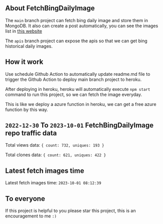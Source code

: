 ## About FetchBingDailyImage

The `main` branch project can fetch bing daily image and store them in MongoDB.
It also can create a post automatically, you can see the images list in [this website](https://oursalbum.netlify.app)

The `apis` branch project can expose the apis so that we can get bing historical daily images.

## How it work

Use schedule Github Action to automatically update readme.md file to trigger the Github Action to deploy main branch project to heroku.

After deploying in heroku, heroku will automatically execute `npm start` command to run this project, so we can fetch the image everyday.

This is like we deploy a azure function in heroku, we can get a free azure function by this way.

## `2022-12-30` To `2023-10-01` FetchBingDailyImage repo traffic data

Total views data: `{ count: 732, uniques: 193 }`

Total clones data: `{ count: 621, uniques: 422 }`

## Latest fetch images time

Latest fetch images time: `2023-10-01 08:12:39`

## To everyone

If this project is helpful to you please star this project, this is an encouragement to me `:)`



